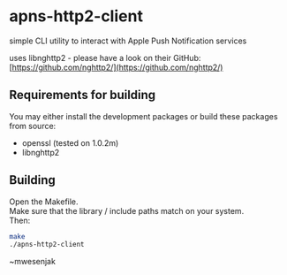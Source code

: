 # apns-http2-client
simple CLI utility to interact with Apple Push Notification services

uses libnghttp2 - please have a look on their GitHub: [https://github.com/nghttp2/](https://github.com/nghttp2/)

## Requirements for building
You may either install the development packages or build these packages from source:

- openssl (tested on 1.0.2m)
- libnghttp2

## Building

Open the Makefile.  
Make sure that the library / include paths match on your system.  
Then:
  
~~~sh
make
./apns-http2-client
~~~

~mwesenjak